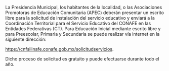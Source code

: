 
La Presidencia Municipal, los habitantes de la localidad, o las Asociaciones Promotoras de Educación Comunitaria (APEC) deberán presentar un escrito libre para la solicitud de instalación del servicio educativo y enviará a la Coordinación Territorial para el Servicio Educativo del CONAFE en las Entidades Federativas (CT). Para Educación Inicial mediante escrito libre y para Preescolar, Primaria y Secundaria se puede realizar vía internet en la siguiente dirección: 

https://cnfsiiinafe.conafe.gob.mx/solicitudservicios. 

Dicho proceso de solicitud es gratuito y puede efectuarse durante todo el año.